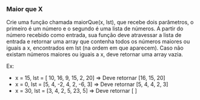 ### Maior que X ###

Crie uma função chamada maiorQue(x, lst), que recebe dois parâmetros, o primeiro é um número e o segundo é uma lista de números. A partir do número recebido como entrada, sua função deve atravessar a lista de entrada e retornar uma array que contenha todos os números maiores ou iguais a x, encontrados em lst (na ordem em que aparecem). Caso não existam números maiores ou iguais a x, deve retornar uma array vazia.

Ex:

* x = 15, lst = [ 10, 16, 9, 15, 2, 20] =\> Deve retornar [16, 15, 20]
* x = 0, lst = [5, 4, -2, 4, 2, -6, 3] =\> Deve retornar [5, 4, 4, 2, 3]
* x = 30, lst = [3, 4, 2, 5, 23, 5] =\> Deve retornar [ ]